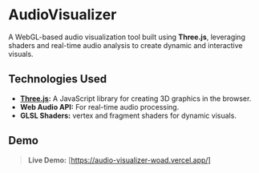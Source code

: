 # AudioVisualizer

A WebGL-based audio visualization tool built using **Three.js**, leveraging shaders and real-time audio analysis to create dynamic and interactive visuals.

## Technologies Used

- **[Three.js](https://threejs.org/):** A JavaScript library for creating 3D graphics in the browser.
- **Web Audio API:** For real-time audio processing.
- **GLSL Shaders:** vertex and fragment shaders for dynamic visuals.

## Demo

> **Live Demo:** [https://audio-visualizer-woad.vercel.app/]  